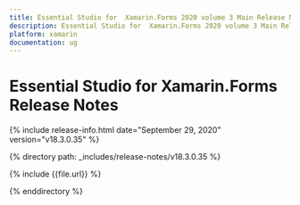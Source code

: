 ```yaml
---
title: Essential Studio for  Xamarin.Forms 2020 volume 3 Main Release Notes  
description: Essential Studio for  Xamarin.Forms 2020 volume 3 Main Release Notes  
platform: xamarin
documentation: ug
---
```


# Essential Studio for  Xamarin.Forms  Release Notes  

{% include release-info.html date="September 29, 2020"  version="v18.3.0.35" %} 


{% directory path: _includes/release-notes/v18.3.0.35 %}

{% include {{file.url}} %}

{% enddirectory %}